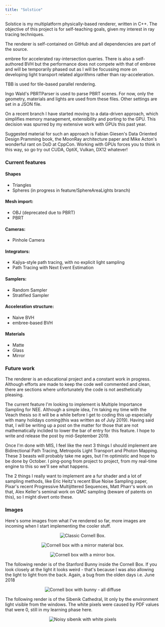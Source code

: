 ```yaml
---
title: "Solstice"
---
```


Solstice is my multiplatform physically-based renderer, written in C++. The objective of this project is for self-teaching goals, given my interest in ray tracing techniques.

The renderer is self-contained on GitHub and all dependencies are part of the source.

embree for accelerated ray-intersection queries. There is also a self-authored BVH but the performance does not compete with that of embree and will be temporarily phased out as I will be focussing more on developing light transport related algorithms rather than ray-acceleration.

TBB is used for tile-based parallel rendering.

Ingo Wald's PBRTParser is used to parse PBRT scenes. For now, only the geometry, materials and lights are used from these files. Other settings are set in a JSON file.

On a recent branch I have started moving to a data-driven approach, which simplifies memory management, extensibility and porting to the GPU. This decision was spurred by my extensive work with GPUs this past year.

Suggested material for such an approach is Fabian Giesen's Data Oriented Design Pramming book, the MoonRay architecture paper and Mike Acton's wonderful rant on DoD at CppCon. Working with GPUs forces you to think in this way, so go try out CUDA, OptiX, Vulkan, DX12 whatever!


### Current features

#### Shapes

* Triangles
* Spheres (in progress in feature/SphereAreaLights branch)

#### Mesh import:

* OBJ (deprecated due to PBRT)
* PBRT

#### Cameras:

* Pinhole Camera

#### Integrators:

* Kajiya-style path tracing, with no explicit light sampling
* Path Tracing with Next Event Estimation

#### Samplers:

* Random Sampler
* Stratified Sampler

#### Acceleration structure:

* Naive BVH
* embree-based BVH

#### Materials

* Matte
* Glass
* Mirror 

### Future work

The renderer is an educational project and a constant work in progress. Although efforts are made to keep the code well commented and clean, there are sections where unfortunately the code is not aesthetically pleasing.

The current feature I'm looking to implement is Multiple Importance Sampling for NEE. Although a simple idea, I'm taking my time with the Veach thesis so it will be a while before I get to coding this up especially with many holidays coming(this was written as of July 2019). Having said that, I will be writing up a post on the matter for those that are not mathematically inclided to lower the bar of entry for this feature. I hope to write and release the post by mid-September 2019.

Once I'm done with MIS, I feel like the next 3 things I should implement are Bidirectional Path Tracing, Metropolis Light Transport and Photon Mapping. These 3 beasts will probably take me ages, but I'm optimistic and hope to be done by October. I ping-pong from project to project, from my real-time engine to this so we'll see what happens.

The 2 things I really want to implement are a fur shader and a lot of sampling methods, like Eric Heitz's recent Blue Noise Sampling paper, Pixar's recent Progressive Multijittered Sequences, Matt Pharr's work on that, Alex Keller's seminal work on QMC sampling (beware of patents on this), so I might divert onto these.


### Images

Here's some images from what I've rendered so far, more images are incoming when I start implementing the cooler stuff. 
<p align="center">
<img src="{{ site.url }}/assets/solstice/cornellBoxOriginal.png" alt="Classic Cornell Box.">
</p>

<p align="center">
<img src="{{ site.url }}/assets/solstice/cornellMirror.png" alt="Cornell box with a mirror material box.">
</p>
<p align="center">
<img src="{{ site.url }}/assets/solstice/cornellGlass.png" alt="Cornell box with a mirror box.">
</p>



The following render is of the Stanford Bunny inside the Cornell Box. If you look closely at the light it looks weird - that's because I was also allowing the light to light from the back. Again, a bug from the olden days i.e. June 2018
<p align="center">
<img src="{{ site.url }}/assets/solstice/bunny.png" alt="Cornell box with bunny - all diffuse">
</p>

The following render is of the Sibenik Cathedral, lit only by the environment light visible from the windows. The white pixels were caused by PDF values that were 0, still in my learning phase here.

<p align="center">
<img src="{{ site.url }}/assets/solstice/sibenik.png" alt="Noisy sibenik with white pixels">
</p>